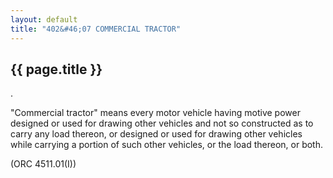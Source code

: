 ```yaml
---
layout: default 
title: "402&#46;07 COMMERCIAL TRACTOR"
---
```


{{ page.title }}
----------------

.

"Commercial tractor" means every motor vehicle having motive power
designed or used for drawing other vehicles and not so constructed as to
carry any load thereon, or designed or used for drawing other vehicles
while carrying a portion of such other vehicles, or the load thereon, or
both.

(ORC 4511.01(I))
